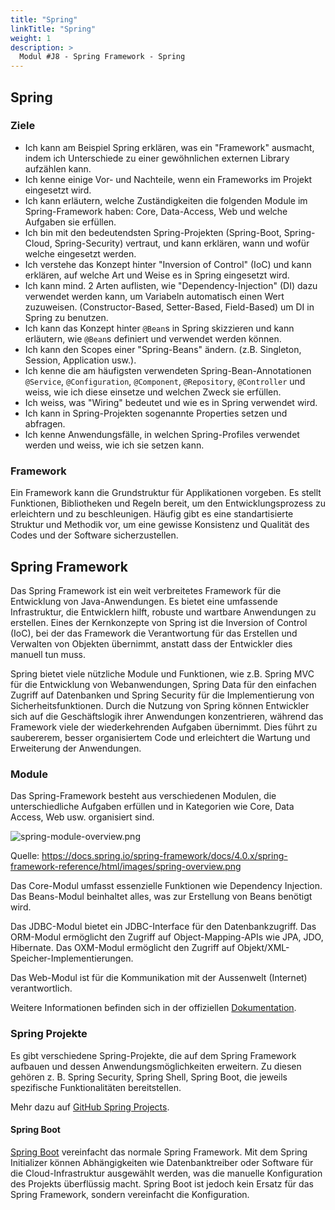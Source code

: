 ```yaml
---
title: "Spring"
linkTitle: "Spring"
weight: 1
description: >
  Modul #J8 - Spring Framework - Spring
---
```


## Spring

### Ziele

- Ich kann am Beispiel Spring erklären, was ein "Framework" ausmacht, indem ich Unterschiede zu einer gewöhnlichen externen Library aufzählen kann.
- Ich kenne einige Vor- und Nachteile, wenn ein Frameworks im Projekt eingesetzt wird.
- Ich kann erläutern, welche Zuständigkeiten die folgenden Module im Spring-Framework haben: Core, Data-Access, Web und
  welche Aufgaben sie erfüllen.
- Ich bin mit den bedeutendsten Spring-Projekten (Spring-Boot, Spring-Cloud, Spring-Security) vertraut, und kann erklären, wann und wofür welche eingesetzt werden.
- Ich verstehe das Konzept hinter "Inversion of Control" (IoC) und kann erklären, auf welche Art und Weise es in Spring eingesetzt wird.
- Ich kann mind. 2 Arten auflisten, wie "Dependency-Injection" (DI) dazu verwendet werden kann, um Variabeln automatisch einen Wert zuzuweisen.
  (Constructor-Based, Setter-Based, Field-Based) um DI in Spring zu benutzen.
- Ich kann das Konzept hinter `@Bean`s in Spring skizzieren und kann erläutern, wie `@Bean`s definiert und verwendet werden können.
- Ich kann den Scopes einer "Spring-Beans" ändern. (z.B. Singleton, Session, Application
  usw.).
- Ich kenne die am häufigsten verwendeten Spring-Bean-Annotationen `@Service`, `@Configuration`,
  `@Component`, `@Repository`, `@Controller` und weiss, wie ich diese einsetze und welchen Zweck sie
  erfüllen.
- Ich weiss, was "Wiring" bedeutet und wie es in Spring verwendet wird.
- Ich kann in Spring-Projekten sogenannte Properties setzen und abfragen.
- Ich kenne Anwendungsfälle, in welchen Spring-Profiles verwendet werden und weiss, wie ich sie setzen kann.

### Framework

Ein Framework kann die Grundstruktur für Applikationen vorgeben.
Es stellt Funktionen, Bibliotheken und Regeln bereit, um den Entwicklungsprozess zu erleichtern und zu beschleunigen.
Häufig gibt es eine standartisierte Struktur und Methodik vor, um eine gewisse Konsistenz und Qualität des Codes und der Software sicherzustellen.

## Spring Framework

Das Spring Framework ist ein weit verbreitetes Framework für die Entwicklung von Java-Anwendungen.
Es bietet eine umfassende Infrastruktur, die Entwicklern hilft, robuste und wartbare Anwendungen zu erstellen.
Eines der Kernkonzepte von Spring ist die Inversion of Control (IoC), bei der das Framework die Verantwortung
für das Erstellen und Verwalten von Objekten übernimmt, anstatt dass der Entwickler dies manuell tun muss.

Spring bietet viele nützliche Module und Funktionen, wie z.B. Spring MVC für die Entwicklung von Webanwendungen,
Spring Data für den einfachen Zugriff auf Datenbanken und Spring Security für die Implementierung von Sicherheitsfunktionen.
Durch die Nutzung von Spring können Entwickler sich auf die Geschäftslogik ihrer Anwendungen konzentrieren,
während das Framework viele der wiederkehrenden Aufgaben übernimmt. Dies führt zu saubererem, besser organisiertem Code
und erleichtert die Wartung und Erweiterung der Anwendungen.

### Module

Das Spring-Framework besteht aus verschiedenen Modulen, die unterschiedliche Aufgaben erfüllen und in Kategorien wie
Core, Data Access, Web usw. organisiert sind.

![spring-module-overview.png](https://docs.spring.io/spring-framework/docs/4.0.x/spring-framework-reference/html/images/spring-overview.png)

Quelle: https://docs.spring.io/spring-framework/docs/4.0.x/spring-framework-reference/html/images/spring-overview.png

Das Core-Modul umfasst essenzielle Funktionen wie Dependency Injection. Das Beans-Modul beinhaltet alles, was zur
Erstellung von Beans benötigt wird.

Das JDBC-Modul bietet ein JDBC-Interface für den Datenbankzugriff. Das ORM-Modul ermöglicht den Zugriff auf
Object-Mapping-APIs wie JPA, JDO, Hibernate. Das OXM-Modul ermöglicht den Zugriff auf
Objekt/XML-Speicher-Implementierungen.

Das Web-Modul ist für die Kommunikation mit der Aussenwelt (Internet) verantwortlich.

Weitere Informationen befinden sich in der offiziellen
[Dokumentation](https://docs.spring.io/spring-framework/docs/4.0.x/spring-framework-reference/html/index.html).

### Spring Projekte

Es gibt verschiedene Spring-Projekte, die auf dem Spring Framework aufbauen und dessen Anwendungsmöglichkeiten
erweitern. Zu diesen gehören z. B. Spring Security, Spring Shell, Spring Boot, die jeweils spezifische
Funktionalitäten bereitstellen.

Mehr dazu auf [GitHub Spring Projects](https://github.com/spring-projects).

#### Spring Boot

[Spring Boot](../06_spring-boot) vereinfacht das normale Spring Framework. Mit dem Spring Initializer können Abhängigkeiten wie
Datenbanktreiber oder Software für die Cloud-Infrastruktur ausgewählt werden, was die manuelle Konfiguration des
Projekts überflüssig macht. Spring Boot ist jedoch kein Ersatz für das Spring Framework, sondern vereinfacht die
Konfiguration.
